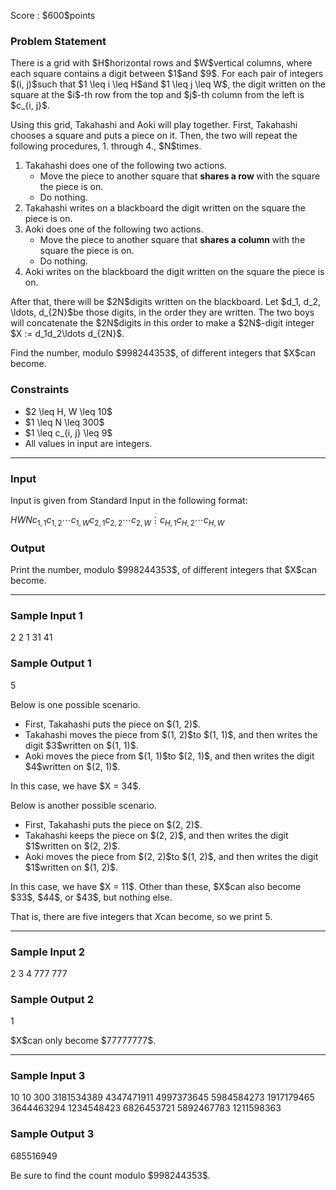 
<div>

<span>

<span>

<p>
Score : $600$points
</p>

<div>

<section>

### **Problem Statement**

<p>
There is a grid with $H$horizontal rows and $W$vertical columns, where each square contains a digit between $1$and $9$.
For each pair of integers $(i, j)$such that $1 \leq i \leq H$and $1 \leq j \leq W$, the digit written on the square at the $i$-th row from the top and $j$-th column from the left is $c_{i, j}$.
</p>

<p>
Using this grid, Takahashi and Aoki will play together.
First, Takahashi chooses a square and puts a piece on it.
Then, the two will repeat the following procedures, 1. through 4., $N$times.
</p>

<ol>

<li>
Takahashi does one of the following two actions.
<ul>

<li>
Move the piece to another square that 
<strong>
shares a row
</strong>
with the square the piece is on.
</li>

<li>
Do nothing.
</li>

</ul>

</li>

<li>
Takahashi writes on a blackboard the digit written on the square the piece is on.
</li>

<li>
Aoki does one of the following two actions.
<ul>

<li>
Move the piece to another square that 
<strong>
shares a column
</strong>
with the square the piece is on.
</li>

<li>
Do nothing.
</li>

</ul>

</li>

<li>
Aoki writes on the blackboard the digit written on the square the piece is on.
</li>

</ol>

<p>
After that, there will be $2N$digits written on the blackboard. Let $d_1, d_2, \ldots, d_{2N}$be those digits, in the order they are written.
The two boys will concatenate the $2N$digits in this order to make a $2N$-digit integer $X := d_1d_2\ldots d_{2N}$.
</p>

<p>
Find the number, modulo $998244353$, of different integers that $X$can become.
</p>

</section>

</div>

<div>

<section>

### **Constraints**

<ul>

<li>
$2 \leq H, W \leq 10$
</li>

<li>
$1 \leq N \leq 300$
</li>

<li>
$1 \leq c_{i, j} \leq 9$
</li>

<li>
All values in input are integers.
</li>

</ul>

</section>

</div>

---

<div>

<div>

<section>

### **Input**

<p>
Input is given from Standard Input in the following format:
</p>

<div>

$H$$W$$N$$c_{1, 1}$$c_{1, 2}$$\cdots$$c_{1, W}$$c_{2, 1}$$c_{2, 2}$$\cdots$$c_{2, W}$$\vdots$$c_{H, 1}$$c_{H, 2}$$\cdots$$c_{H, W}$
</div>

</section>

</div>

<div>

<section>

### **Output**

<p>
Print the number, modulo $998244353$, of different integers that $X$can become.
</p>

</section>

</div>

</div>

---

<div>

<section>

### **Sample Input 1**

<div>

2 2 1
31
41

</div>

</section>

</div>

<div>

<section>

### **Sample Output 1**

<div>

5

</div>

<p>
Below is one possible scenario.
</p>

<ul>

<li>
First, Takahashi puts the piece on $(1, 2)$.
</li>

<li>
Takahashi moves the piece from $(1, 2)$to $(1, 1)$, and then writes the digit $3$written on $(1, 1)$.
</li>

<li>
Aoki moves the piece from $(1, 1)$to $(2, 1)$, and then writes the digit $4$written on $(2, 1)$.
</li>

</ul>

<p>
In this case, we have $X = 34$.

Below is another possible scenario.
</p>

<ul>

<li>
First, Takahashi puts the piece on $(2, 2)$.
</li>

<li>
Takahashi keeps the piece on $(2, 2)$, and then writes the digit $1$written on $(2, 2)$.
</li>

<li>
Aoki moves the piece from $(2, 2)$to $(1, 2)$, and then writes the digit $1$written on $(1, 2)$.
</li>

</ul>

<p>
In this case, we have $X = 11$.
Other than these, $X$can also become $33$, $44$, or $43$, but nothing else.

That is, there are five integers that $X$can become, so we print $5$.
</p>

</section>

</div>

---

<div>

<section>

### **Sample Input 2**

<div>

2 3 4
777
777

</div>

</section>

</div>

<div>

<section>

### **Sample Output 2**

<div>

1

</div>

<p>
$X$can only become $77777777$.
</p>

</section>

</div>

---

<div>

<section>

### **Sample Input 3**

<div>

10 10 300
3181534389
4347471911
4997373645
5984584273
1917179465
3644463294
1234548423
6826453721
5892467783
1211598363

</div>

</section>

</div>

<div>

<section>

### **Sample Output 3**

<div>

685516949

</div>

<p>
Be sure to find the count modulo $998244353$.
</p>

</section>

</div>

</span>

</span>

</div>
